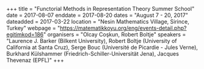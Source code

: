 +++
title = "Functorial Methods in Representation Theory Summer School"
date = 2017-08-07
enddate = 2017-08-20
dates = "August 7 - 20, 2017"
dateadded = 2017-03-22
location = "Nesin Mathematics Village, Sirince, Turkey"
webpage = "https://matematikkoyu.org/eng/events-detail.php?egitimkod=186"
organisers = "Olcay Coşkun, Robert Boltje"
speakers = "Laurence J. Barker (Bilkent University), Robert Boltje (University of California at Santa Cruz), Serge Bouc (Université de Picardie - Jules Verne), Burkhard Külshammer (Friedrich-Schiller-Universität Jena), Jacques Thevenaz (EPFL)"
+++
